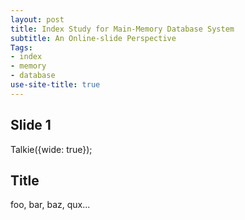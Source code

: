 ```yaml
---
layout: post
title: Index Study for Main-Memory Database System
subtitle: An Online-slide Perspective
Tags:
- index
- memory
- database
use-site-title: true
---
```



<link rel="stylesheet" href="css/talkie.min.css" type="text/css" /> 
<script src="js/talkie.min.js" type="text/javascript"></script>


<script src="//cdnjs.cloudflare.com/ajax/libs/highlight.js/8.9.1/highlight.min.js"></script>

<html>
 
<head>
    <link rel="stylesheet" href="./dist/talkie.min.css">
    <link rel="stylesheet"> </head>
 
<body>
    <!-- Pure HTML style -->
    <section layout>
        <h1>Slide 1</h1>
    </section>
    <!-- Markdown style ( require `type` attribute ) -->
    <script layout type="text/x-markdown"> # Slide 2 </script>
    <!-- You can also use `<template>` element --><template layout type="text/x-markdown"> # Slide 2 </template>
    <script src="//cdnjs.cloudflare.com/ajax/libs/highlight.js/8.9.1/highlight.min.js"></script>
    <script src="./dist/talkie.js"></script>
    <script>
        Talkie();
    </script>
</body>

</html>

Talkie({wide: true});

<section layout backface="background-image.jpg" backface-filter="blur(1px) brightness(.8)">
    <h1>Title</h1>
    <p>foo, bar, baz, qux...</p>
</section>
